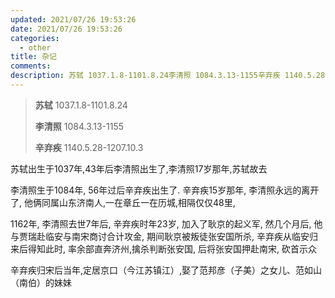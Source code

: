```yaml
---
updated: 2021/07/26 19:53:26
date: 2021/07/26 19:53:26
categories: 
  - other
title: 杂记
comments: 
description: 苏轼 1037.1.8-1101.8.24李清照 1084.3.13-1155辛弃疾 1140.5.28-1207.10.3苏轼出生于1037年,43年后李清照出生了,李清照17岁那年,苏轼故去李清照生于1084年, 56年过后辛弃疾出生了. 辛弃疾15岁那年, 李清照永远的离开了, 他俩同属山东济南人,一在章丘一在历城,相隔仅仅48里,
---
```

> **苏轼** 1037.1.8-1101.8.24
>
> **李清照** 1084.3.13-1155
>
> **辛弃疾** 1140.5.28-1207.10.3

苏轼出生于1037年,43年后李清照出生了,李清照17岁那年,苏轼故去

李清照生于1084年, 56年过后辛弃疾出生了. 辛弃疾15岁那年, 李清照永远的离开了, 他俩同属山东济南人,一在章丘一在历城,相隔仅仅48里,

1162年, 李清照去世7年后, 辛弃疾时年23岁, 加入了耿京的起义军, 然几个月后, 他与贾瑞赴临安与南宋商讨合计攻金, 期间耿京被叛徒张安国所杀, 辛弃疾从临安归来后得知此时, 率余部直奔济州,擒杀判断张安国, 后将张安国押赴南宋, 砍首示众

辛弃疾归宋后当年,定居京口（今江苏镇江）,娶了范邦彦（子美）之女儿、范如山（南伯）的妹妹